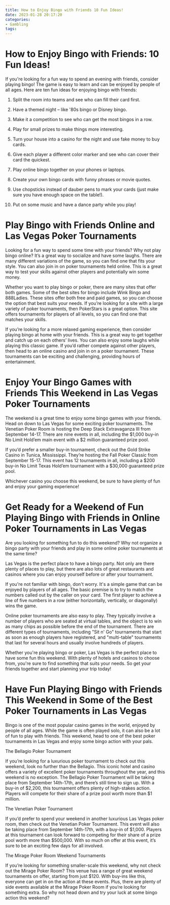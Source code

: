 ```yaml
---
title: How to Enjoy Bingo with Friends 10 Fun Ideas!
date: 2023-01-28 20:17:20
categories:
- Gambling
tags:
---
```



#  How to Enjoy Bingo with Friends: 10 Fun Ideas!

If you're looking for a fun way to spend an evening with friends, consider playing bingo! The game is easy to learn and can be enjoyed by people of all ages. Here are ten fun ideas for enjoying bingo with friends:

1. Split the room into teams and see who can fill their card first.

2. Have a themed night – like '80s bingo or Disney bingo.

3. Make it a competition to see who can get the most bingos in a row.

4. Play for small prizes to make things more interesting.

5. Turn your house into a casino for the night and use fake money to buy cards.

6. Give each player a different color marker and see who can cover their card the quickest.

7. Play online bingo together on your phones or laptops.

8. Create your own bingo cards with funny phrases or movie quotes.
9. Use chopsticks instead of dauber pens to mark your cards (just make sure you have enough space on the table!).
10. Put on some music and have a dance party while you play!

#  Play Bingo with Friends Online and Las Vegas Poker Tournaments

Looking for a fun way to spend some time with your friends? Why not play bingo online? It’s a great way to socialize and have some laughs. There are many different variations of the game, so you can find one that fits your style. You can also join in on poker tournaments held online. This is a great way to test your skills against other players and potentially win some money.

Whether you want to play bingo or poker, there are many sites that offer both games. Some of the best sites for bingo include Wink Bingo and 888Ladies. These sites offer both free and paid games, so you can choose the option that best suits your needs. If you’re looking for a site with a large variety of poker tournaments, then PokerStars is a great option. This site offers tournaments for players of all levels, so you can find one that matches your skills.

If you’re looking for a more relaxed gaming experience, then consider playing bingo at home with your friends. This is a great way to get together and catch up on each others’ lives. You can also enjoy some laughs while playing this classic game. If you’d rather compete against other players, then head to an online casino and join in on a poker tournament. These tournaments can be exciting and challenging, providing hours of entertainment.

#  Enjoy Your Bingo Games with Friends This Weekend in Las Vegas Poker Tournaments

The weekend is a great time to enjoy some bingo games with your friends. Head on down to Las Vegas for some exciting poker tournaments. The Venetian Poker Room is hosting the Deep Stack Extravaganza III from September 14-17. There are nine events in all, including the $1,000 buy-in No Limit Hold’em main event with a $2 million guaranteed prize pool.

If you’d prefer a smaller buy-in tournament, check out the Gold Strike Casino in Tunica, Mississippi. They’re hosting the Fall Poker Classic from September 15-17. This event has 12 tournaments in all, including a $200 buy-in No Limit Texas Hold’em tournament with a $30,000 guaranteed prize pool.

Whichever casino you choose this weekend, be sure to have plenty of fun and enjoy your gaming experience!

#  Get Ready for a Weekend of Fun Playing Bingo with Friends in Online Poker Tournaments in Las Vegas

Are you looking for something fun to do this weekend? Why not organize a bingo party with your friends and play in some online poker tournaments at the same time?

Las Vegas is the perfect place to have a bingo party. Not only are there plenty of places to play, but there are also lots of great restaurants and casinos where you can enjoy yourself before or after your tournament.

If you're not familiar with bingo, don't worry. It's a simple game that can be enjoyed by players of all ages. The basic premise is to try to match the numbers called out by the caller on your card. The first player to achieve a line of five numbers in a row (either horizontally, vertically, or diagonally) wins the game.

Online poker tournaments are also easy to play. They typically involve a number of players who are seated at virtual tables, and the object is to win as many chips as possible before the end of the tournament. There are different types of tournaments, including "Sit n' Go" tournaments that start as soon as enough players have registered, and "multi-table" tournaments that last for several hours and usually involve hundreds of players.

Whether you're playing bingo or poker, Las Vegas is the perfect place to have some fun this weekend. With plenty of hotels and casinos to choose from, you're sure to find something that suits your needs. So get your friends together and start planning your trip today!

#  Have Fun Playing Bingo with Friends This Weekend in Some of the Best Poker Tournaments in Las Vegas

Bingo is one of the most popular casino games in the world, enjoyed by people of all ages. While the game is often played solo, it can also be a lot of fun to play with friends. This weekend, head to one of the best poker tournaments in Las Vegas and enjoy some bingo action with your pals.

The Bellagio Poker Tournament

If you’re looking for a luxurious poker tournament to check out this weekend, look no further than the Bellagio. This iconic hotel and casino offers a variety of excellent poker tournaments throughout the year, and this weekend is no exception. The Bellagio Poker Tournament will be taking place from September 14th-17th, and there’s still time to sign up. With a buy-in of $2,200, this tournament offers plenty of high-stakes action. Players will compete for their share of a prize pool worth more than $1 million.

The Venetian Poker Tournament

If you’d prefer to spend your weekend in another luxurious Las Vegas poker room, then check out the Venetian Poker Tournament. This event will also be taking place from September 14th-17th, with a buy-in of $1,000. Players at this tournament can look forward to competing for their share of a prize pool worth more than $500,000. With so much on offer at this event, it’s sure to be an exciting few days for all involved.

The Mirage Poker Room Weekend Tournaments

If you’re looking for something smaller-scale this weekend, why not check out the Mirage Poker Room? This venue has a range of great weekend tournaments on offer, starting from just $120. With buy-ins like this, everyone can get in on the action at these events. Plus, there are plenty of side events available at the Mirage Poker Room if you’re looking for something extra. So why not head down and try your luck at some bingo action this weekend?